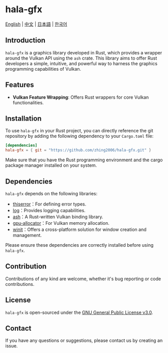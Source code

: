 # hala-gfx

[English](README.md) | [中文](README_CN.md) | [日本語](README_JP.md) | [한국어](README_KO.md)

## Introduction
`hala-gfx` is a graphics library developed in Rust, which provides a wrapper around the Vulkan API using the `ash` crate. This library aims to offer Rust developers a simple, intuitive, and powerful way to harness the graphics programming capabilities of Vulkan.

## Features
- **Vulkan Feature Wrapping**: Offers Rust wrappers for core Vulkan functionalities.

## Installation
To use `hala-gfx` in your Rust project, you can directly reference the git repository by adding the following dependency to your `Cargo.toml` file:

```toml
[dependencies]
hala-gfx = { git = "https://github.com/zhing2006/hala-gfx.git" }
```

Make sure that you have the Rust programming environment and the cargo package manager installed on your system.

## Dependencies
`hala-gfx` depends on the following libraries:

- [thiserror](https://github.com/dtolnay/thiserror)：For defining error types.
- [log](https://github.com/rust-lang/log)：Provides logging capabilities.
- [ash](https://github.com/ash-rs/ash)：A Rust-written Vulkan binding library.
- [gpu-allocator](https://github.com/Traverse-Research/gpu-allocator)：For Vulkan memory allocation.
- [winit](https://github.com/rust-windowing/winit)：Offers a cross-platform solution for window creation and management.

Please ensure these dependencies are correctly installed before using `hala-gfx`.

## Contribution
Contributions of any kind are welcome, whether it's bug reporting or code contributions.

## License
`hala-gfx` is open-sourced under the [GNU General Public License v3.0](LICENSE).

## Contact
If you have any questions or suggestions, please contact us by creating an issue.